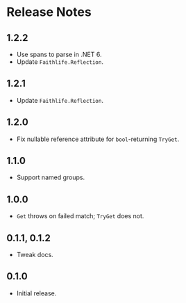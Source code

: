 # Release Notes

## 1.2.2

* Use spans to parse in .NET 6.
* Update `Faithlife.Reflection`.

## 1.2.1

* Update `Faithlife.Reflection`.

## 1.2.0

* Fix nullable reference attribute for `bool`-returning `TryGet`.

## 1.1.0

* Support named groups.

## 1.0.0

* `Get` throws on failed match; `TryGet` does not.

## 0.1.1, 0.1.2

* Tweak docs.

## 0.1.0

* Initial release.
